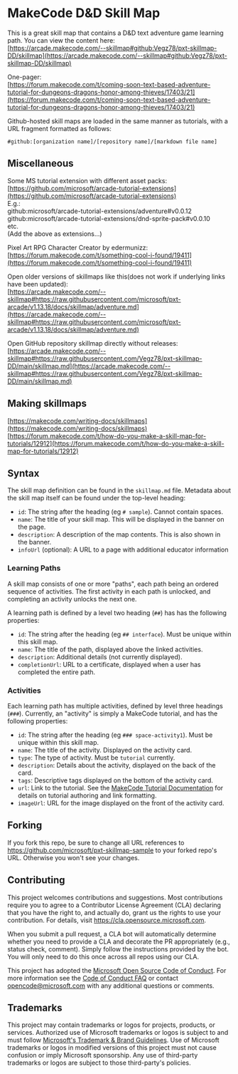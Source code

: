 # MakeCode D&D Skill Map

This is a great skill map that contains a D&D text adventure game learning path. You can view the content here:<br>
[https://arcade.makecode.com/--skillmap#github:Vegz78/pxt-skillmap-DD/skillmap](https://arcade.makecode.com/--skillmap#github:Vegz78/pxt-skillmap-DD/skillmap)

One-pager:<br>
[https://forum.makecode.com/t/coming-soon-text-based-adventure-tutorial-for-dungeons-dragons-honor-among-thieves/17403/21](https://forum.makecode.com/t/coming-soon-text-based-adventure-tutorial-for-dungeons-dragons-honor-among-thieves/17403/21)

Github-hosted skill maps are loaded in the same manner as tutorials, with a URL fragment
formatted as follows:

`#github:[organization name]/[repository name]/[markdown file name]`

## Miscellaneous

Some MS tutorial extension with different asset packs:
[https://github.com/microsoft/arcade-tutorial-extensions](https://github.com/microsoft/arcade-tutorial-extensions)<br>
E.g.:<br>
github:microsoft/arcade-tutorial-extensions/adventure#v0.0.12<br>
github:microsoft/arcade-tutorial-extensions/dnd-sprite-pack#v0.0.10<br>
etc.<br>
(Add the above as extensions...)

Pixel Art RPG Character Creator by edermunizz:<br>
[https://forum.makecode.com/t/something-cool-i-found/19411](https://forum.makecode.com/t/something-cool-i-found/19411)

Open older versions of skillmaps like this(does not work if underlying links have been updated):<br>
[https://arcade.makecode.com/--skillmap#https://raw.githubusercontent.com/microsoft/pxt-arcade/v1.13.18/docs/skillmap/adventure.md](https://arcade.makecode.com/--skillmap#https://raw.githubusercontent.com/microsoft/pxt-arcade/v1.13.18/docs/skillmap/adventure.md)

Open GitHub repository skillmap directly without releases:<br>
[https://arcade.makecode.com/--skillmap#https://raw.githubusercontent.com/Vegz78/pxt-skillmap-DD/main/skillmap.md](https://arcade.makecode.com/--skillmap#https://raw.githubusercontent.com/Vegz78/pxt-skillmap-DD/main/skillmap.md)

## Making skillmaps

[https://makecode.com/writing-docs/skillmaps](https://makecode.com/writing-docs/skillmaps)<br>
[https://forum.makecode.com/t/how-do-you-make-a-skill-map-for-tutorials/12912](https://forum.makecode.com/t/how-do-you-make-a-skill-map-for-tutorials/12912)

## Syntax

The skill map definition can be found in the `skillmap.md` file. Metadata about the skill
map itself can be found under the top-level heading:

- `id`: The string after the heading (eg `# sample`). Cannot contain spaces.
- `name`: The title of your skill map. This will be displayed in the banner on the page.
- `description`: A description of the map contents. This is also shown in the banner.
- `infoUrl` (optional): A URL to a page with additional educator information

### Learning Paths

A skill map consists of one or more "paths", each path being an ordered sequence of activities.
The first activity in each path is unlocked, and completing an activity unlocks the next one.

A learning path is defined by a level two heading (`##`) has has the following properties:

- `id`: The string after the heading (eg `## interface`). Must be unique within this skill map.
- `name`: The title of the path, displayed above the linked activities.
- `description`: Additional details (not currently displayed).
- `completionUrl`: URL to a certificate, displayed when a user has completed the entire path.

### Activities

Each learning path has multiple activities, defined by level three headings (`###`). Currently,
an "activity" is simply a MakeCode tutorial, and has the following properties:

- `id`: The string after the heading (eg `### space-activity1`). Must be unique within this skill map.
- `name`: The title of the activity. Displayed on the activity card.
- `type`: The type of activity. Must be `tutorial` currently.
- `description`: Details about the activity, displayed on the back of the card.
- `tags`: Descriptive tags displayed on the bottom of the activity card.
- `url`: Link to the tutorial. See the [MakeCode Tutorial Documentation](https://makecode.com/writing-docs/user-tutorials) for details on tutorial authoring and link formatting.
- `imageUrl`: URL for the image displayed on the front of the activity card.

## Forking

If you fork this repo, be sure to change all URL references to https://github.com/microsoft/pxt-skillmap-sample to your forked repo's URL. Otherwise you won't see your changes.

## Contributing

This project welcomes contributions and suggestions.  Most contributions require you to agree to a
Contributor License Agreement (CLA) declaring that you have the right to, and actually do, grant us
the rights to use your contribution. For details, visit https://cla.opensource.microsoft.com.

When you submit a pull request, a CLA bot will automatically determine whether you need to provide
a CLA and decorate the PR appropriately (e.g., status check, comment). Simply follow the instructions
provided by the bot. You will only need to do this once across all repos using our CLA.

This project has adopted the [Microsoft Open Source Code of Conduct](https://opensource.microsoft.com/codeofconduct/).
For more information see the [Code of Conduct FAQ](https://opensource.microsoft.com/codeofconduct/faq/) or
contact [opencode@microsoft.com](mailto:opencode@microsoft.com) with any additional questions or comments.

## Trademarks

This project may contain trademarks or logos for projects, products, or services. Authorized use of Microsoft
trademarks or logos is subject to and must follow
[Microsoft's Trademark & Brand Guidelines](https://www.microsoft.com/en-us/legal/intellectualproperty/trademarks/usage/general).
Use of Microsoft trademarks or logos in modified versions of this project must not cause confusion or imply Microsoft sponsorship.
Any use of third-party trademarks or logos are subject to those third-party's policies.
